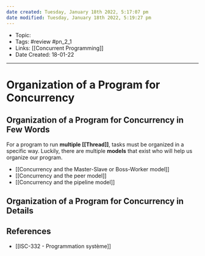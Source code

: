 ```yaml
---
date created: Tuesday, January 18th 2022, 5:17:07 pm
date modified: Tuesday, January 18th 2022, 5:19:27 pm
---
```


- Topic:
- Tags: #review #pn_2_1
- Links: [[Concurrent Programming]]
- Date Created: 18-01-22

---

# Organization of a Program for Concurrency

## Organization of a Program for Concurrency in Few Words

For a program to run **multiple [[Thread]]**, tasks must be organized in a specific way. Luckily, there are multiple **models** that exist who will help us organize our program.

- [[Concurrency and the Master-Slave or Boss-Worker model]]
- [[Concurrency and the peer model]]
- [[Concurrency and the pipeline model]]

## Organization of a Program for Concurrency in Details

## References

- [[ISC-332 - Programmation système]]
